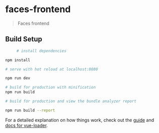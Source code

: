# faces-frontend

> Faces frontend

## Build Setup

```bash
     # install dependencies

npm install

# serve with hot reload at localhost:8080

npm run dev

# build for production with minification
npm run build

# build for production and view the bundle analyzer report

npm run build --report
```

For a detailed explanation on how things work, check out the [guide](http://vuejs-templates.github.io/webpack/) and [docs for vue-loader](http://vuejs.github.io/vue-loader).
